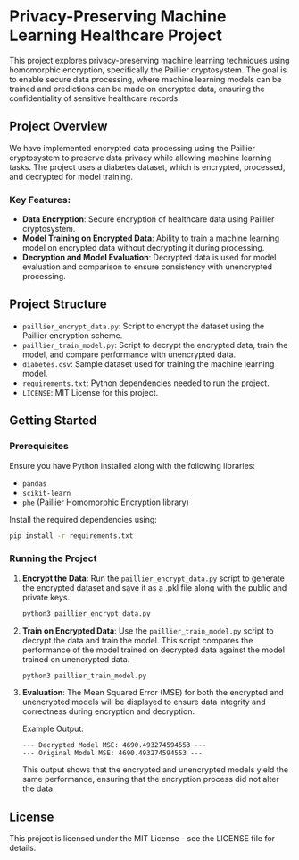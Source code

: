 # Privacy-Preserving Machine Learning Healthcare Project

This project explores privacy-preserving machine learning techniques using homomorphic encryption, specifically the Paillier cryptosystem. The goal is to enable secure data processing, where machine learning models can be trained and predictions can be made on encrypted data, ensuring the confidentiality of sensitive healthcare records.

## Project Overview

We have implemented encrypted data processing using the Paillier cryptosystem to preserve data privacy while allowing machine learning tasks. The project uses a diabetes dataset, which is encrypted, processed, and decrypted for model training.

### Key Features:
- **Data Encryption**: Secure encryption of healthcare data using Paillier cryptosystem.
- **Model Training on Encrypted Data**: Ability to train a machine learning model on encrypted data without decrypting it during processing.
- **Decryption and Model Evaluation**: Decrypted data is used for model evaluation and comparison to ensure consistency with unencrypted processing.

## Project Structure

- `paillier_encrypt_data.py`: Script to encrypt the dataset using the Paillier encryption scheme.
- `paillier_train_model.py`: Script to decrypt the encrypted data, train the model, and compare performance with unencrypted data.
- `diabetes.csv`: Sample dataset used for training the machine learning model.
- `requirements.txt`: Python dependencies needed to run the project.
- `LICENSE`: MIT License for this project.

## Getting Started

### Prerequisites

Ensure you have Python installed along with the following libraries:

- `pandas`
- `scikit-learn`
- `phe` (Paillier Homomorphic Encryption library)

Install the required dependencies using:

```bash
pip install -r requirements.txt
```

### Running the Project

1. **Encrypt the Data**:
   Run the `paillier_encrypt_data.py` script to generate the encrypted dataset and save it as a .pkl file along with the public and private keys.

   ```bash
   python3 paillier_encrypt_data.py
   ```

2. **Train on Encrypted Data**:
   Use the `paillier_train_model.py` script to decrypt the data and train the model. This script compares the performance of the model trained on decrypted data against the model trained on unencrypted data.

   ```bash
   python3 paillier_train_model.py
   ```

3. **Evaluation**:
   The Mean Squared Error (MSE) for both the encrypted and unencrypted models will be displayed to ensure data integrity and correctness during encryption and decryption.

   Example Output:
   ```
   --- Decrypted Model MSE: 4690.493274594553 ---
   --- Original Model MSE: 4690.493274594553 ---
   ```
   This output shows that the encrypted and unencrypted models yield the same performance, ensuring that the encryption process did not alter the data.

## License

This project is licensed under the MIT License - see the LICENSE file for details.